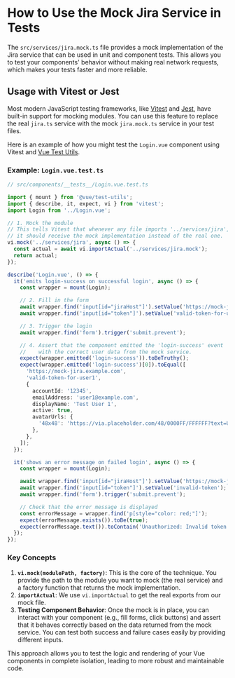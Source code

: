 # How to Use the Mock Jira Service in Tests

The `src/services/jira.mock.ts` file provides a mock implementation of the Jira service that can be used in unit and component tests. This allows you to test your components' behavior without making real network requests, which makes your tests faster and more reliable.

## Usage with Vitest or Jest

Most modern JavaScript testing frameworks, like [Vitest](https://vitest.dev/) and [Jest](https://jestjs.io/), have built-in support for mocking modules. You can use this feature to replace the real `jira.ts` service with the mock `jira.mock.ts` service in your test files.

Here is an example of how you might test the `Login.vue` component using Vitest and [Vue Test Utils](https://test-utils.vuejs.org/).

### Example: `Login.vue.test.ts`

```typescript
// src/components/__tests__/Login.vue.test.ts

import { mount } from '@vue/test-utils';
import { describe, it, expect, vi } from 'vitest';
import Login from '../Login.vue';

// 1. Mock the module
// This tells Vitest that whenever any file imports '../services/jira',
// it should receive the mock implementation instead of the real one.
vi.mock('../services/jira', async () => {
  const actual = await vi.importActual('../services/jira.mock');
  return actual;
});

describe('Login.vue', () => {
  it('emits login-success on successful login', async () => {
    const wrapper = mount(Login);

    // 2. Fill in the form
    await wrapper.find('input[id="jiraHost"]').setValue('https://mock-jira.example.com');
    await wrapper.find('input[id="token"]').setValue('valid-token-for-user1');

    // 3. Trigger the login
    await wrapper.find('form').trigger('submit.prevent');

    // 4. Assert that the component emitted the 'login-success' event
    //    with the correct user data from the mock service.
    expect(wrapper.emitted('login-success')).toBeTruthy();
    expect(wrapper.emitted('login-success')[0]).toEqual([
      'https://mock-jira.example.com',
      'valid-token-for-user1',
      {
        accountId: '12345',
        emailAddress: 'user1@example.com',
        displayName: 'Test User 1',
        active: true,
        avatarUrls: {
          '48x48': 'https://via.placeholder.com/48/0000FF/FFFFFF?text=U1',
        },
      },
    ]);
  });

  it('shows an error message on failed login', async () => {
    const wrapper = mount(Login);

    await wrapper.find('input[id="jiraHost"]').setValue('https://mock-jira.example.com');
    await wrapper.find('input[id="token"]').setValue('invalid-token');
    await wrapper.find('form').trigger('submit.prevent');

    // Check that the error message is displayed
    const errorMessage = wrapper.find('p[style="color: red;"]');
    expect(errorMessage.exists()).toBe(true);
    expect(errorMessage.text()).toContain('Unauthorized: Invalid token');
  });
});
```

### Key Concepts

1.  **`vi.mock(modulePath, factory)`**: This is the core of the technique. You provide the path to the module you want to mock (the real service) and a factory function that returns the mock implementation.
2.  **`importActual`**: We use `vi.importActual` to get the real exports from our mock file.
3.  **Testing Component Behavior**: Once the mock is in place, you can interact with your component (e.g., fill forms, click buttons) and assert that it behaves correctly based on the data returned from the mock service. You can test both success and failure cases easily by providing different inputs.

This approach allows you to test the logic and rendering of your Vue components in complete isolation, leading to more robust and maintainable code.
